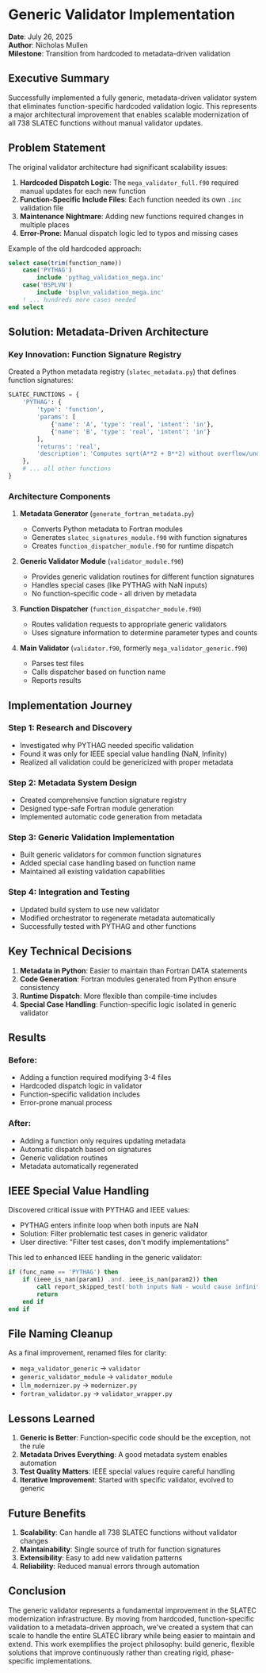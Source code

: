 # Generic Validator Implementation

**Date**: July 26, 2025  
**Author**: Nicholas Mullen  
**Milestone**: Transition from hardcoded to metadata-driven validation

## Executive Summary

Successfully implemented a fully generic, metadata-driven validator system that eliminates function-specific hardcoded validation logic. This represents a major architectural improvement that enables scalable modernization of all 738 SLATEC functions without manual validator updates.

## Problem Statement

The original validator architecture had significant scalability issues:

1. **Hardcoded Dispatch Logic**: The `mega_validator_full.f90` required manual updates for each new function
2. **Function-Specific Include Files**: Each function needed its own `.inc` validation file
3. **Maintenance Nightmare**: Adding new functions required changes in multiple places
4. **Error-Prone**: Manual dispatch logic led to typos and missing cases

Example of the old hardcoded approach:
```fortran
select case(trim(function_name))
    case('PYTHAG')
        include 'pythag_validation_mega.inc'
    case('BSPLVN') 
        include 'bsplvn_validation_mega.inc'
    ! ... hundreds more cases needed
end select
```

## Solution: Metadata-Driven Architecture

### Key Innovation: Function Signature Registry

Created a Python metadata registry (`slatec_metadata.py`) that defines function signatures:
```python
SLATEC_FUNCTIONS = {
    'PYTHAG': {
        'type': 'function',
        'params': [
            {'name': 'A', 'type': 'real', 'intent': 'in'},
            {'name': 'B', 'type': 'real', 'intent': 'in'}
        ],
        'returns': 'real',
        'description': 'Computes sqrt(A**2 + B**2) without overflow/underflow'
    },
    # ... all other functions
}
```

### Architecture Components

1. **Metadata Generator** (`generate_fortran_metadata.py`)
   - Converts Python metadata to Fortran modules
   - Generates `slatec_signatures_module.f90` with function signatures
   - Creates `function_dispatcher_module.f90` for runtime dispatch

2. **Generic Validator Module** (`validator_module.f90`)
   - Provides generic validation routines for different function signatures
   - Handles special cases (like PYTHAG with NaN inputs)
   - No function-specific code - all driven by metadata

3. **Function Dispatcher** (`function_dispatcher_module.f90`)
   - Routes validation requests to appropriate generic validators
   - Uses signature information to determine parameter types and counts

4. **Main Validator** (`validator.f90`, formerly `mega_validator_generic.f90`)
   - Parses test files
   - Calls dispatcher based on function name
   - Reports results

## Implementation Journey

### Step 1: Research and Discovery
- Investigated why PYTHAG needed specific validation
- Found it was only for IEEE special value handling (NaN, Infinity)
- Realized all validation could be genericized with proper metadata

### Step 2: Metadata System Design
- Created comprehensive function signature registry
- Designed type-safe Fortran module generation
- Implemented automatic code generation from metadata

### Step 3: Generic Validation Implementation
- Built generic validators for common function signatures
- Added special case handling based on function name
- Maintained all existing validation capabilities

### Step 4: Integration and Testing
- Updated build system to use new validator
- Modified orchestrator to regenerate metadata automatically
- Successfully tested with PYTHAG and other functions

## Key Technical Decisions

1. **Metadata in Python**: Easier to maintain than Fortran DATA statements
2. **Code Generation**: Fortran modules generated from Python ensure consistency
3. **Runtime Dispatch**: More flexible than compile-time includes
4. **Special Case Handling**: Function-specific logic isolated in generic validator

## Results

### Before:
- Adding a function required modifying 3-4 files
- Hardcoded dispatch logic in validator
- Function-specific validation includes
- Error-prone manual process

### After:
- Adding a function only requires updating metadata
- Automatic dispatch based on signatures
- Generic validation routines
- Metadata automatically regenerated

## IEEE Special Value Handling

Discovered critical issue with PYTHAG and IEEE values:
- PYTHAG enters infinite loop when both inputs are NaN
- Solution: Filter problematic test cases in generic validator
- User directive: "Filter test cases, don't modify implementations"

This led to enhanced IEEE handling in the generic validator:
```fortran
if (func_name == 'PYTHAG') then
    if (ieee_is_nan(param1) .and. ieee_is_nan(param2)) then
        call report_skipped_test('both inputs NaN - would cause infinite loop')
        return
    end if
end if
```

## File Naming Cleanup

As a final improvement, renamed files for clarity:
- `mega_validator_generic` → `validator`
- `generic_validator_module` → `validator_module`
- `llm_modernizer.py` → `modernizer.py`
- `fortran_validator.py` → `validator_wrapper.py`

## Lessons Learned

1. **Generic is Better**: Function-specific code should be the exception, not the rule
2. **Metadata Drives Everything**: A good metadata system enables automation
3. **Test Quality Matters**: IEEE special values require careful handling
4. **Iterative Improvement**: Started with specific validator, evolved to generic

## Future Benefits

1. **Scalability**: Can handle all 738 SLATEC functions without validator changes
2. **Maintainability**: Single source of truth for function signatures
3. **Extensibility**: Easy to add new validation patterns
4. **Reliability**: Reduced manual errors through automation

## Conclusion

The generic validator represents a fundamental improvement in the SLATEC modernization infrastructure. By moving from hardcoded, function-specific validation to a metadata-driven approach, we've created a system that can scale to handle the entire SLATEC library while being easier to maintain and extend. This work exemplifies the project philosophy: build generic, flexible solutions that improve continuously rather than creating rigid, phase-specific implementations.